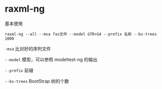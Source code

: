 # raxml-ng

基本使用

```
raxml-ng --all --msa fas文件 --model GTR+G4 --prefix 名称 --bs-trees 1000
```

`-msa` 比对好的序列文件

`--model` 模型，可以参照 modeltest-ng 的输出

`--prefix` 前缀

`--bs-trees` BootStrap 树的个数
